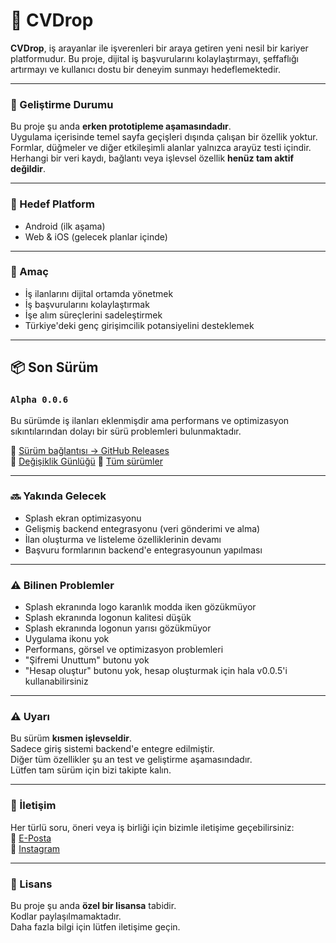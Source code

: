 # 💼 CVDrop

**CVDrop**, iş arayanlar ile işverenleri bir araya getiren yeni nesil bir kariyer platformudur. Bu proje, dijital iş başvurularını kolaylaştırmayı, şeffaflığı artırmayı ve kullanıcı dostu bir deneyim sunmayı hedeflemektedir.

---

### 🚧 Geliştirme Durumu

Bu proje şu anda **erken prototipleme aşamasındadır**.  
Uygulama içerisinde temel sayfa geçişleri dışında çalışan bir özellik yoktur.  
Formlar, düğmeler ve diğer etkileşimli alanlar yalnızca arayüz testi içindir.  
Herhangi bir veri kaydı, bağlantı veya işlevsel özellik **henüz tam aktif değildir**.

---

### 📱 Hedef Platform

- Android (ilk aşama)
- Web & iOS (gelecek planlar içinde)

---

### 🧪 Amaç

- İş ilanlarını dijital ortamda yönetmek  
- İş başvurularını kolaylaştırmak  
- İşe alım süreçlerini sadeleştirmek  
- Türkiye'deki genç girişimcilik potansiyelini desteklemek

---

## 📦 Son Sürüm

### `Alpha 0.0.6`
Bu sürümde iş ilanları eklenmişdir ama performans ve optimizasyon sıkıntılarından dolayı bir sürü problemleri bulunmaktadır.

🔗 [Sürüm bağlantısı → GitHub Releases](https://github.com/tmturk2010/cvdrop.net/releases/tag/v0.0.6)  
🔗 [Değişiklik Günlüğü](https://github.com/tmturk2010/cvdrop.net/blob/main/CHANGELOG.md)
🔗 [Tüm sürümler](https://github.com/tmturk2010/cvdrop.net/releases)

---

### 🔜 Yakında Gelecek

- Splash ekran optimizasyonu
- Gelişmiş backend entegrasyonu (veri gönderimi ve alma) 
- İlan oluşturma ve listeleme özelliklerinin devamı
- Başvuru formlarının backend'e entegrasyounun yapılması

---

### ⚠️ Bilinen Problemler

- Splash ekranında logo karanlık modda iken gözükmüyor
- Splash ekranında logonun kalitesi düşük
- Splash ekranında logonun yarısı gözükmüyor
- Uygulama ikonu yok
- Performans, görsel ve optimizasyon problemleri
- "Şifremi Unuttum" butonu yok
- "Hesap oluştur" butonu yok, hesap oluşturmak için hala v0.0.5'i kullanabilirsiniz

---

### ⚠️ Uyarı

Bu sürüm **kısmen işlevseldir**.  
Sadece giriş sistemi backend'e entegre edilmiştir.  
Diğer tüm özellikler şu an test ve geliştirme aşamasındadır.  
Lütfen tam sürüm için bizi takipte kalın.

---

### 📩 İletişim

Her türlü soru, öneri veya iş birliği için bizimle iletişime geçebilirsiniz:  
📧 [E-Posta](mailto:cvdropnet@gmail.com)  
📸 [Instagram](https://www.instagram.com/cvdropnet)

---

### 📄 Lisans

Bu proje şu anda **özel bir lisansa** tabidir.  
Kodlar paylaşılmamaktadır.  
Daha fazla bilgi için lütfen iletişime geçin.

